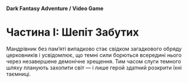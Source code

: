 #### Dark Fantasy Adventure / Video Game

# Частина І: Шепіт Забутих

Мандрівник без пам’яті випадково стає свідком загадкового обряду церковників і усвідомлює, що темні сили борються всередині нього через незавершене демонічне хрещення. Тим часом слуги темного шляху планують захопити світ — і лише герой здатний розкрити їхні таємниці.